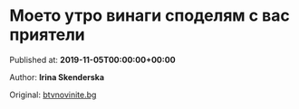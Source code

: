 
# Моето утро винаги споделям с вас приятели

Published at: **2019-11-05T00:00:00+00:00**

Author: **Irina Skenderska**

Original: [btvnovinite.bg](https://btvnovinite.bg/az-reporterut/priroda/moeto-utro-vinagi-spodeljam-s-vas-prijateli_536866.html)


